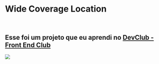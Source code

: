 <h1> Wide Coverage Location</h1>
<br>
<h2> Esse foi um projeto que eu aprendi no <a href="https://rodolfomori.com.br/devclub">DevClub - Front End Club</a></h2>


<img src="https://github.com/luisgustavocarvalho/wide-coverage-location/blob/master/assets/Desktop.jpeg?raw=true">
